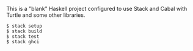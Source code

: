 This is a "blank" Haskell project configured to use Stack and Cabal with Turtle and some other libraries.

    $ stack setup
    $ stack build
    $ stack test
    $ stack ghci
